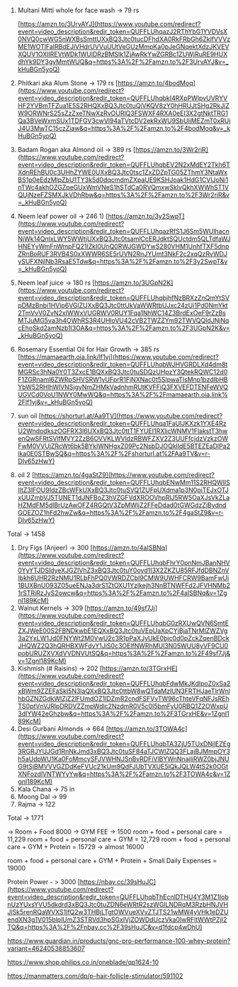 
1) Multani Mitti whole for face wash -> 79 rs

	[https://amzn.to/3UrvAYJ](https://www.youtube.com/redirect?event=video_description&redir_token=QUFFLUhqazJ2RThYbG1YVDVsX0NVQ0cwWG5nWXBsSmttUXxBQ3Jtc0tucDFhdXA0RkFRbGh6ZklfVVVzME1WOTlFalRBdEJiVHdrUVVuUUtVeGUzMmpKa0pJeGNqektXdzJKVEVXQUV1OXlIREVtWDk1WUlDRzBMSlk1ZjAwRkYwZGRBc1ZUWjRuRE9HUXdhYk9DY3gyMmtWUQ&q=https%3A%2F%2Famzn.to%2F3UrvAYJ&v=_kHuBGn5yoQ)

2) Phitkari aka Alum Stone -> 179 rs
		[https://amzn.to/4bodMoq](https://www.youtube.com/redirect?event=video_description&redir_token=QUFFLUhqbkI4RXpPWlpvUVRYVHF2YVBmTFZua1E5S2RHQXxBQ3Jtc0tuQjVKQV8zY0hHRUJtSHg2RkJiZW9ORWNrS25sZzZxeTNwXzRvOURlQ3FSWXF4RXA0eEI3X2gtNktTRG1Qa3BVeWxmSUx1TDFGV3cwVl94aTVtcDV2ekRxWU9SbUliMEZmT0xRUjJ4U3MwTC15czZiaw&q=https%3A%2F%2Famzn.to%2F4bodMoq&v=_kHuBGn5yoQ)
3) Badam Rogan aka Almond oil -> 389 rs
		 [https://amzn.to/3Wr2riR](https://www.youtube.com/redirect?event=video_description&redir_token=QUFFLUhqbEV2N2xMdEY2Tkh6TXdnREhBU0c3UHhZYWE0UXxBQ3Jtc0tsc1ZxZDZpTG05ZThmY3NtaWxBS1p0eEdzMlpZbU1TY3k5d0dqcmdmZXpaUE9KSHJoak1HdG1CVlJoNi1nTWc4akhOZGZpeGUxWmVNeS1hSTdCa0RVQmxwSklvQkhXWWhST1VQUjNzeFZSMXJkVDhRbw&q=https%3A%2F%2Famzn.to%2F3Wr2riR&v=_kHuBGn5yoQ)
4) Neem leaf power oil -> 246
		1) [https://amzn.to/3y2SwpT](https://www.youtube.com/redirect?event=video_description&redir_token=QUFFLUhqazRfS1J6Sm5WUlhacnNjWk14QnIxLWY5WWtjUXxBQ3Jtc0tsamlCcERJdktSQUctdm5QLTdfaWJHNEYyWmFnWmpFQ21IZkI0UnQ0RWJGWDYwS280VHM1UnhfTXF5dnpZRnBoRUF3RVB4S0xXWWR6SE5rUVN2RnJYUmt3NkF2c2xqQzRvWDJySUFXNjlNb3RsaE5Tdw&q=https%3A%2F%2Famzn.to%2F3y2SwpT&v=_kHuBGn5yoQ)
5) Neem leaf juice -> 180 rs
		[https://amzn.to/3UGpN2K](https://www.youtube.com/redirect?event=video_description&redir_token=QUFFLUhqbjhfNzBRXzZnQmYtSVpDMzBnbi1HVlp6VGlZUXxBQ3Jtc0ttUkVaWWRtbUJxc24zUi1Pd0NmYkt2TmVvV0ZvN2xIWWxVUGRWV0RUY1Fqa1NhWC14Z3BrdExOeF9rZzBsMTJuMG5va3h4OWhRS3R4UHloVU42cVB2TWZZYm92TWVQQldJNjNqcEhoSkd2amNzb1l3OA&q=https%3A%2F%2Famzn.to%2F3UGpN2K&v=_kHuBGn5yoQ)
6) Rosemary Essential Oil for Hair Growth -> 385 rs
		[https://mamaearth.oia.link/lf1yj](https://www.youtube.com/redirect?event=video_description&redir_token=QUFFLUhqbWJHVGRDLXd4dm8tMGRSc3hNa0Y0T3ZxcE1BQXxBQ3Jtc0tuSDQzUHpzY3QtekRQWC12d0F1ZGRnaml6ZWRpSHVSRW1yUFprR1FjNXNac0t5SlpwaTlsMnp1bzdIbHBYbW52RHlhWlVNSjgyNmZHMkVadnhmRUtKVFFiQ3FXVEFDTENFeWVQUGVCd0VoU1NWY0MwWQ&q=https%3A%2F%2Fmamaearth.oia.link%2Flf1yj&v=_kHuBGn5yoQ)
7) sun oil
	   [https://shorturl.at/Aa9TV](https://www.youtube.com/redirect?event=video_description&redir_token=QUFFLUhqa1FaUlJKXzk1YXE4RzU2WndodkszOGFRX3l6UXxBQ3Jtc0ttT1FYUEI1RXlicWNMV1FlakstT3hwenQwSFRtSVlfMVY2ZzB6OVVKLWVldzRBWFZXV2Z3UUFfcjdzVzkzOWFwM0VVUjZRcWt6bk5BYklWNHgxZ09Pc2NsbDJOQklIdE5BTEZEaDlPa2lka0E0STBwSQ&q=https%3A%2F%2Fshorturl.at%2FAa9TV&v=r-DIv65zHwY)
 8) oil 2
		 [https://amzn.to/4gaStZ9](https://www.youtube.com/redirect?event=video_description&redir_token=QUFFLUhqbENwMm11S2RHQWlISlItZ3lFOU9IdzZBcWFkUXxBQ3Jtc0tuSVQ1ZUFpUXdma1p3N0piTEJxOTJxUUZmbVJ5TUNET1dJNFBoZ3hVZGFVdXROOVhpRlJ5RW5OaXJsVkZLaHZMdFM5dlBrUzAwOFZ4RGQtV3ZpMWljZ2FFeDdad0tGWGdzZjBydndGOEZOZ1hFd2hwZw&q=https%3A%2F%2Famzn.to%2F4gaStZ9&v=r-DIv65zHwY)
		 

		

Total -> 1458

1) Dry Figs (Anjeer) -> 300
		[https://amzn.to/4aISBNq](https://www.youtube.com/redirect?event=video_description&redir_token=QUFFLUhqbFhrY0pnNmJBanNHV0YyYTJDSldyeXJGZlVhZ3xBQ3Jtc0tuY0oyd1I3X2ZKZU85RFJfdDBNZnVIbkh6UHR2RzNMU1RLbFhPQ0VWRDZCbl9CMW9UWHFCRW9BamFwUi1BUXBnU093Z05ueENJa3drS1ZtOXU1Yzlkejh3NnBTNWFFd2JFVHNMb21rSTRiRzJyS2owcw&q=https%3A%2F%2Famzn.to%2F4aISBNq&v=1Zgnl189KcM)
2) Walnut Kernels -> 309
		[https://amzn.to/49sf7Jj](https://www.youtube.com/redirect?event=video_description&redir_token=QUFFLUhqbG0zRXUwQVN6SmtEZXJWeE00S2FBNDkwbE1EQXxBQ3Jtc0tuVEpUaXpCYjBjaTNrMlZWZVg3a2YxLW1Jd0FNYWt2M0VwU2c3R1pPaXJyUkE0bjc0d0pZckZqenBDckJHQWZ2Q3hQRHBXWFdvY1JiS0c3OElfNWRhMUl3N05WUU8yVF9CU0pobURUZXVXdVVDNVUtSQ&q=https%3A%2F%2Famzn.to%2F49sf7Jj&v=1Zgnl189KcM)
3)  Kishmish (# Raisins) -> 202
		[https://amzn.to/3TGrxHE](https://www.youtube.com/redirect?event=video_description&redir_token=QUFFLUhqbFdwMkJKdlpoZ0xSa2xBWm9ZZEFaSkI5N3laQXxBQ3Jtc0ttbW8wQTdaMzlUN3FRTHJaeTlrWnlhbGZNZGdkWlZjZ2lFUmdOZ1lDZmR2cndFSFVvTW96cThteVFqNFJsREhTS0ptVnVJRlpDRDVZZmpWdlc2NzdmR0V5c0I5bmFyU0RBQ1Z2OWxpU3dIYW42eGhzbw&q=https%3A%2F%2Famzn.to%2F3TGrxHE&v=1Zgnl189KcM)
4) Desi Gurbani Almonds -> 664
		[https://amzn.to/3TOWA4c](https://www.youtube.com/redirect?event=video_description&redir_token=QUFFLUhqbTA3ZjU5TUxDNjlEZEg3RGRJYUJGd1RnNkJmd3xBQ3Jtc0tuSF84aTJCWlZQQ3FLajBJMmpOY3h5aUdpWU1Ka0FoMmcySFJVWHNJSnBvRDFiVlBYWnNnajliRWZ0bjJNUG9tSjBMVVVGZDdKeFVUc21kUm9QdFJUbTVXUE5lQkJQLW4tS2k0OGtXNFozdlVNTWYyYw&q=https%3A%2F%2Famzn.to%2F3TOWA4c&v=1Zgnl189KcM)
5) Kala Chana -> 75 in 
6) Moong Dal -> 99
7) Rajma -> 122


Total -> 1771

-> Room + Food 8000 
-> GYM FEE -> 1500
room + food + personal care = 11,229
room + food + personal care + GYM = 12,729
room + food + personal care + GYM + Protein = 15729 -> almost 16000

room + food + personal care + GYM + Protein + Small Daily Expenses = 19000

Protein Power - > 3000
[https://nbay.cc/39sHuJC](https://www.youtube.com/redirect?event=video_description&redir_token=QUFFLUhqbThEcnlDTHU4Y3M1Z1lobnUzYUxsYVU5dkdrd3xBQ3Jtc0tuZDN6eWRtR2szWGlLNDRqM3RzbHNJVHJlSk5renRQaWVXS1lfQ2w3THBjLTgtOWVueXVvZTJTS21wMW4yVHk1eDZUendXN3g1V015blplUmZ3STRVd3hpSGxIVjZOWDdUczVka0lwRFltWWtPZjI2TQ&q=https%3A%2F%2Fnbay.cc%2F39sHuJC&v=d1fdcp4wDhU)

https://www.guardian.in/products/gnc-pro-performance-100-whey-protein?variant=46240538853607


https://www.shop.philips.co.in/oneblade/qp1624-10

https://manmatters.com/dp/p-hair-follicle-stimulator/591102







	

		
		